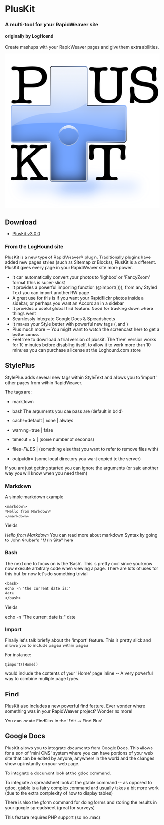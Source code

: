 # PlusKit
### A multi-tool for your RapidWeaver site
#### originally by LogHound
Create mashups with your RapidWeaver pages and give them extra abilities.

![PlusKit Icon](https://raw.githubusercontent.com/yourhead/pluskit/master/assets/icon_256.png)


## Download
 - [PlusKit v3.0.0](https://github.com/yourhead/pluskit/raw/v3.0.0/downloads/PlusKit_3.0.0_1103.zip)


### From the LogHound site

PlusKit is a new type of RapidWeaver® plugin. Traditionally plugins have added new pages styles (such as Sitemap or Blocks), PlusKit is a different. PlusKit gives every page in your RapidWeaver site more power.

 - It can automatically convert your photos to 'lighbox' or 'FancyZoom' format (this is super-slick)
 - It provides a powerful importing function (@import(())), from any Styled Text you can import another RW page
 - A great use for this is if you want your Rapidflickr photos inside a sidebar, or perhaps you want an Accordian in a sidebar
 - It provides a useful global find feature. Good for tracking down where things went
 - Seamlessly integrate Google Docs & Spreadsheets
 - It makes your Style better with powerful new tags (<bash>, and <markdown>)
 - Plus much more -- You might want to watch the screencast here to get a better sense.
 - Feel free to download a trial version of pluskit. The 'free' version works for 10 minutes before disabling itself, to allow it to work more than 10 minutes you can purchase a license at the Loghound.com store.





## StylePlus

StylePlus adds several new tags within StyleText and allows you to 'import' other pages from within RapidWeaver.

The tags are:

 - markdown
 - bash
The arguments you can pass are (default in bold)

 - cache=default \| none \| always
 - warning=true \| false
 - timeout = 5 \| (some number of seconds)
 - files=_FILES_ | (something else that you want to refer to remove files with)
 - outputdir= (some local directory you want copied to the server)

If you are just getting started you can ignore the arguments (or said another way you will know when you need them)

### Markdown
A simple markdown example

```
<markdown>
*Hello from Markdown*
</markdown>
```

Yields

*Hello from Markdown*
You can read more about markdown Syntax by going to John Gruber's "Main Site" here

### Bash
The next one to focus on is the 'Bash'. This is pretty cool since you know now execute arbitrary code when viewing a page. There are lots of uses for this but for now let's do something trivial

```
<bash>
echo -n "the current date is:"
date
</bash>
```

Yields

echo -n "The current date is:" date

### Import
Finally let's talk briefly about the 'import' feature. This is pretty slick and allows you to include pages within pages

For instance:

```
@import((Home))
```

would include the contents of your 'Home' page inline -- A very powerful way to combine multiple page types.










## Find


PlusKit also includes a new powerful find feature. Ever wonder where something was in your RapidWeaver project? Wonder no more!



You can locate FindPlus in the 'Edit -> Find Plus'













## Google Docs


PlusKit allows you to integrate documents from Google Docs. This allows for a sort of 'mini CMS' system where you can have portions of your web site that can be edited by anyone, anywhere in the world and the changes show up instantly on your web page. 

To integrate a document look at the gdoc command. 

To integrate a spreadsheet look at the gtable command -- as opposed to gdoc, gtable is a fairly complex command and usually takes a bit more work (due to the extra complexity of how to display tables)

There is also the gform command for doing forms and storing the results in your google spreadsheet (great for surveys)

This feature requires PHP support (so no .mac)
